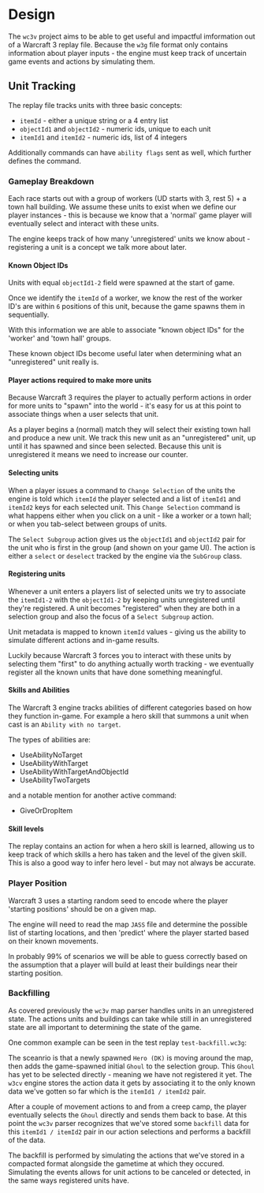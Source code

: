 # Design

The `wc3v` project aims to be able to get useful and impactful imformation
out of a Warcraft 3 replay file.  Because the `w3g` file format only contains
information about player inputs - the engine must keep track of uncertain
game events and actions by simulating them.

## Unit Tracking

The replay file tracks units with three basic concepts:

* `itemId` - either a unique string or a 4 entry list 
* `objectId1` and `objectId2` - numeric ids, unique to each unit
* `itemId1` and `itemId2` - numeric ids, list of 4 integers

Additionally commands can have `ability flags` sent as well, which further defines the command.

### Gameplay Breakdown

Each race starts out with a group of workers (UD starts with 3, rest 5) + a town hall building.
We assume these units to exist when we define our player instances - this is because we know
that a 'normal' game player will eventually select and interact with these units.

The engine keeps track of how many 'unregistered' units we know about - registering a unit is a concept we talk more about later.

#### Known Object IDs

Units with equal `objectId1-2` field were spawned at the start of game.  

Once we identify the `itemId` of a worker, we know the rest of the worker ID's are within `6` positions of this unit, because the game spawns them in sequentially.

With this information we are able to associate "known object IDs" for the 'worker' and 'town hall' groups.

These known object IDs become useful later when determining what an "unregistered" unit
really is.

#### Player actions required to make more units

Because Warcraft 3 requires the player to actually perform actions in order for more units to "spawn" into the world - it's easy for us at this point to associate things when a user selects that unit.

As a player begins a (normal) match they will select their existing town hall and produce a new unit.  We track this new unit as an "unregistered" unit, up until it has spawned and since been selected.  Because this unit is unregistered it means we need to increase our counter.

#### Selecting units 

When a player issues a command to `Change Selection` of the units the engine is told which `itemId` the player selected and a list of `itemId1` and `itemId2` keys for each selected unit. This `Change Selection` command is what happens either when you click on a unit - like a worker or a town hall; or when you tab-select between groups of units.

The `Select Subgroup` action gives us the `objectId1` and `objectId2` pair for the unit who is first in the group (and shown on your game UI).  The action is either a `select` or `deselect` tracked by the engine via the `SubGroup` class.

#### Registering units

Whenever a unit enters a players list of selected units we try to associate the `itemId1-2` with the `objectId1-2` by keeping units unregistered until they're registered.  A unit becomes "registered" when they are both in a selection group and also the focus of a `Select Subgroup` action.

Unit metadata is mapped to known `itemId` values - giving us the ability to simulate different actions and in-game results.

Luckily because Warcraft 3 forces you to interact with these units by selecting them "first" to do anything actually worth tracking - we eventually register all the known units that have done something meaningful.

#### Skills and Abilities

The Warcraft 3 engine tracks abilities of different categories based on how they function in-game.
For example a hero skill that summons a unit when cast is an `Ability with no target`.

The types of abilities are:

* UseAbilityNoTarget
* UseAbilityWithTarget
* UseAbilityWithTargetAndObjectId
* UseAbilityTwoTargets

and a notable mention for another active command:

* GiveOrDropItem

#### Skill levels

The replay contains an action for when a hero skill is learned, allowing us to keep track
of which skills a hero has taken and the level of the given skill.  This is also a good way
to infer hero level - but may not always be accurate.

### Player Position

Warcraft 3 uses a starting random seed to encode where the player 'starting positions'
should be on a given map.

The engine will need to read the map `JASS` file and determine the possible list of starting
locations, and then 'predict' where the player started based on their known movements.

In probably 99% of scenarios we will be able to guess correctly based on the assumption that
a player will build at least their buildings near their starting position.

### Backfilling 

As covered previously the `wc3v` map parser handles units in an unregistered state.  The actions units and buildings can take while still in an unregistered state are all important to determining the state of the game.

One common example can be seen in the test replay `test-backfill.wc3g`:

The sceanrio is that a newly spawned `Hero (DK)` is moving around the map, then adds the game-spawned initial `Ghoul` to the selection group.  This `Ghoul` has yet to be selected directly - meaning we have not registered it yet.  The `w3cv` engine stores the action data it gets by associating it to the only known data we've gotten so far which is the `itemId1 / itemId2` pair.

After a couple of movement actions to and from a creep camp, the player eventually selects the `Ghoul` directly and sends them back to base.  At this point the `wc3v` parser recognizes that we've stored some `backfill` data for this `itemId1 / itemId2` pair in our action selections and performs a backfill of the data.

The backfill is performed by simulating the actions that we've stored in a compacted format alongside the gametime at which they occured.  Simulating the events allows for unit actions to be canceled or detected, in the same ways registered units have.
